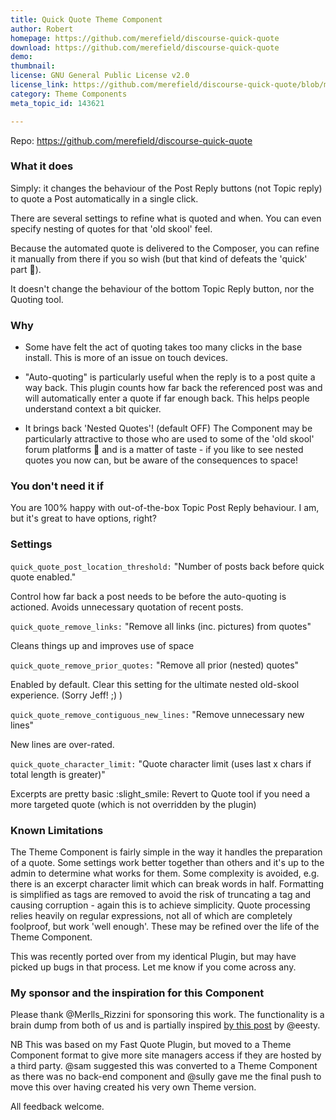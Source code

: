 ```yaml
---
title: Quick Quote Theme Component
author: Robert
homepage: https://github.com/merefield/discourse-quick-quote
download: https://github.com/merefield/discourse-quick-quote
demo: 
thumbnail: 
license: GNU General Public License v2.0
license_link: https://github.com/merefield/discourse-quick-quote/blob/master/LICENSE
category: Theme Components
meta_topic_id: 143621

---
```


Repo:  https://github.com/merefield/discourse-quick-quote

### What it does

Simply: it changes the behaviour of the Post Reply buttons (not Topic reply) to quote a Post automatically  in a single click.

There are several settings to refine what is quoted and when.  You can even specify nesting of quotes for that 'old skool' feel.

Because the automated quote is delivered to the Composer, you can refine it manually from there if you so wish (but that kind of defeats the 'quick' part :snail:). 

It doesn't change the behaviour of the bottom Topic Reply button, nor the Quoting tool.

### Why

* Some have felt the act of quoting takes too many clicks in the base install.  This is more of an issue on touch devices.

* "Auto-quoting" is particularly useful when the reply is to a post quite a way back.  This plugin counts how far back the referenced post was and will automatically enter a quote if far enough back.  This helps people understand context a bit quicker.

* It brings back 'Nested Quotes'!  (default OFF) The Component may be particularly attractive to those who are used to some of the 'old skool' forum platforms :space_invader:  and is a matter of taste - if you like to see nested quotes you now can, but be aware of the consequences to space!

### You don't need it if

You are 100% happy with out-of-the-box Topic Post Reply behaviour.  I am, but it's great to have options, right?

### Settings

`quick_quote_post_location_threshold:` "Number of posts back before quick quote enabled."

Control how far back a post needs to be before the auto-quoting is actioned.  Avoids unnecessary quotation of recent posts.

`quick_quote_remove_links:` "Remove all links (inc. pictures) from quotes"

Cleans things up and improves use of space

`quick_quote_remove_prior_quotes:` "Remove all prior (nested) quotes"

Enabled by default.  Clear this setting for the ultimate nested old-skool experience. (Sorry Jeff! ;) )

`quick_quote_remove_contiguous_new_lines:` "Remove unnecessary new lines"

New lines are over-rated.

`quick_quote_character_limit:` "Quote character limit (uses last x chars if total length is greater)"

Excerpts are pretty basic :slight_smile: Revert to Quote tool if you need a more targeted quote (which is not overridden by the plugin)

### Known Limitations

The Theme Component is fairly simple in the way it handles the preparation of a quote.  Some settings work better together than others and it's up to the admin to determine what works for them.  Some complexity is avoided, e.g. there is an excerpt character limit which can break words in half.  Formatting is simplified as tags are removed to avoid the risk of truncating a tag and causing corruption - again this is to achieve simplicity.  Quote processing relies heavily on regular expressions, not all of which are completely foolproof, but work 'well enough'.  These may be refined over the life of the Theme Component.

This was recently ported over from my identical Plugin, but may have picked up bugs in that process.   Let me know if you come across any.

### My sponsor and the inspiration for this Component

Please thank @Merlls_Rizzini for sponsoring this work. The functionality is a brain dump from both of us and is partially inspired [by this post](https://meta.discourse.org/t/unfortunately-i-had-to-pull-the-plug/117508?u=merefield) by @eesty.

NB This was based on my Fast Quote Plugin, but moved to a Theme Component format to give more site managers access if they are hosted by a third party.  @sam suggested this was converted to a Theme Component as there was no back-end component and @sully gave me the final push to move this over having created his very own Theme version.

All feedback welcome.